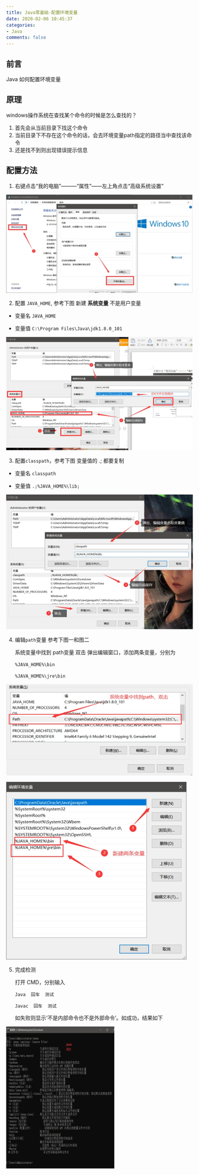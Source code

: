 ```yaml
---
title: Java零基础-配置环境变量
date: 2020-02-06 10:45:37
categories:
- Java
comments: false
---
```


## 前言

Java 如何配置环境变量

<!-- more-->



## 原理

windows操作系统在查找某个命令的时候是怎么查找的？

1. 首先会从当前目录下找这个命令
2. 当前目录下不存在这个命令的话，会去环境变量path指定的路径当中查找该命令
3. 还是找不到则出现错误提示信息



## 配置方法

1. 右键点击“我的电脑”———“属性”——左上角点击“高级系统设置”

![img](https://raw.githubusercontent.com/ZhangWei2222/PictureBed/master/img/20200528120044.jpg) 

2. 配置 `JAVA_HOME`,  参考下图  新建 **系统变量** 不是用户变量

- 变量名 `JAVA_HOME`

- 变量值 `C:\Program Files\Java\jdk1.8.0_101`

![img](https://raw.githubusercontent.com/ZhangWei2222/PictureBed/master/img/20200528120054.jpg) 

3. 配置`classpath`，参考下图  变量值的 .;  都要复制

- 变量名 `classpath`

- 变量值 `.;%JAVA_HOME%\lib;`

![img](https://raw.githubusercontent.com/ZhangWei2222/PictureBed/master/img/20200528120101.jpg) 

4. 编辑`path`变量  参考下图一和图二

    系统变量中找到 path变量  双击  弹出编辑窗口，添加两条变量，分别为

    `%JAVA_HOME%\bin`

    `%JAVA_HOME%\jre\bin`

![img](https://raw.githubusercontent.com/ZhangWei2222/PictureBed/master/img/20200528120109.jpg) 

![img](https://raw.githubusercontent.com/ZhangWei2222/PictureBed/master/img/20200528120115.jpg)  

5. 完成检测

    打开 CMD，分别输入 

    `Java  回车  测试`

    `Javac  回车  测试`

    如失败则显示‘不是内部命令也不是外部命令’。如成功，结果如下

![img](https://raw.githubusercontent.com/ZhangWei2222/PictureBed/master/img/20200528120126.jpg) 